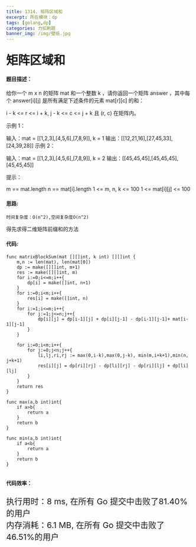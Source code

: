 ```yaml
---
title: 1314. 矩阵区域和
excerpt: 所在模块：dp
tags: [golang,dp]
categories: 力扣刷题
banner_img: /img/壁纸.jpg
---
```


### <font size=6px>矩阵区域和</font>

#### 题目描述：

给你一个 m x n 的矩阵 mat 和一个整数 k ，请你返回一个矩阵 answer ，其中每个 answer[i][j] 是所有满足下述条件的元素 mat[r][c] 的和： 

i - k <= r <= i + k,
j - k <= c <= j + k 且
(r, c) 在矩阵内。


示例 1：

输入：mat = [[1,2,3],[4,5,6],[7,8,9]], k = 1
输出：[[12,21,16],[27,45,33],[24,39,28]]
示例 2：

输入：mat = [[1,2,3],[4,5,6],[7,8,9]], k = 2
输出：[[45,45,45],[45,45,45],[45,45,45]]


提示：

m == mat.length
n == mat[i].length
1 <= m, n, k <= 100
1 <= mat[i][j] <= 100

#### 思路:

```
时间复杂度：O(n^2),空间复杂度O(n^2)
```

得先求得二维矩阵前缀和的方法

#### 代码:

```golang
func matrixBlockSum(mat [][]int, k int) [][]int {
    m,n := len(mat), len(mat[0])
    dp := make([][]int, m+1)
    res := make([][]int, m)
    for i:=0;i<=m;i++{
        dp[i] = make([]int, n+1)
    }
    for i:=0;i<m;i++{
        res[i] = make([]int, n)
    }
    for i:=1;i<=m;i++{
        for j:=1;j<=n;j++{
            dp[i][j] = dp[i-1][j] + dp[i][j-1] - dp[i-1][j-1]+ mat[i-1][j-1]
        }
    }

    for i:=0;i<m;i++{
        for j:=0;j<n;j++{
            li,lj,ri,rj := max(0,i-k),max(0,j-k), min(m,i+k+1),min(n, j+k+1)
            res[i][j] = dp[ri][rj] - dp[li][rj] - dp[ri][lj] + dp[li][lj]
        }
    }
    return res
}

func max(a,b int)int{
    if a>b{
        return a
    }
    return b 
}

func min(a,b int)int{
    if a<b{
        return a
    }
    return b 
}


```

#### 代码效率：

<p class="note note-primary"; style="font-size:22px">
   执行用时：8 ms, 在所有 Go 提交中击败了81.40%的用户<br>
   内存消耗：6.1 MB, 在所有 Go 提交中击败了46.51%的用户
</p>



